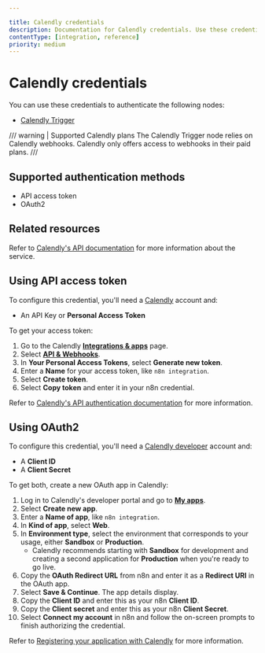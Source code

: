 ```yaml
---

title: Calendly credentials
description: Documentation for Calendly credentials. Use these credentials to authenticate Calendly in n8n, a workflow automation platform.
contentType: [integration, reference]
priority: medium
---
```


# Calendly credentials

You can use these credentials to authenticate the following nodes:

- [Calendly Trigger](/integrations/builtin/trigger-nodes/n8n-nodes-base.calendlytrigger.md)

/// warning | Supported Calendly plans
The Calendly Trigger node relies on Calendly webhooks. Calendly only offers access to webhooks in their paid plans.
///

## Supported authentication methods

- API access token
- OAuth2

## Related resources

Refer to [Calendly's API documentation](https://developer.calendly.com/getting-started) for more information about the service.

## Using API access token

To configure this credential, you'll need a [Calendly](https://www.calendly.com/) account and:

- An API Key or **Personal Access Token**

To get your access token:

1. Go to the Calendly [**Integrations & apps**](https://calendly.com/integrations) page.
2. Select [**API & Webhooks**](https://calendly.com/integrations/api_webhooks).
3. In **Your Personal Access Tokens**, select **Generate new token**.
4. Enter a **Name** for your access token, like `n8n integration`.
5. Select **Create token**.
6. Select **Copy token** and enter it in your n8n credential.

Refer to [Calendly's API authentication documentation](https://developer.calendly.com/how-to-authenticate-with-personal-access-tokens) for more information.

## Using OAuth2

To configure this credential, you'll need a [Calendly developer](https://developer.calendly.com) account and:

- A **Client ID**
- A **Client Secret**

To get both, create a new OAuth app in Calendly:

1. Log in to Calendly's developer portal and go to [**My apps**](https://developer.calendly.com/console/apps).
1. Select **Create new app**.
1. Enter a **Name of app**, like `n8n integration`.
2. In **Kind of app**, select **Web**.
3. In **Environment type**, select the environment that corresponds to your usage, either **Sandbox** or **Production**.
    - Calendly recommends starting with **Sandbox** for development and creating a second application for **Production** when you're ready to go live.
4. Copy the **OAuth Redirect URL** from n8n and enter it as a **Redirect URI** in the OAuth app.
5. Select **Save & Continue**. The app details display.
5. Copy the **Client ID** and enter this as your n8n **Client ID**.
6. Copy the **Client secret** and enter this as your n8n **Client Secret**.
1. Select **Connect my account** in n8n and follow the on-screen prompts to finish authorizing the credential.

Refer to [Registering your application with Calendly](https://developer.calendly.com/create-a-developer-account) for more information.
